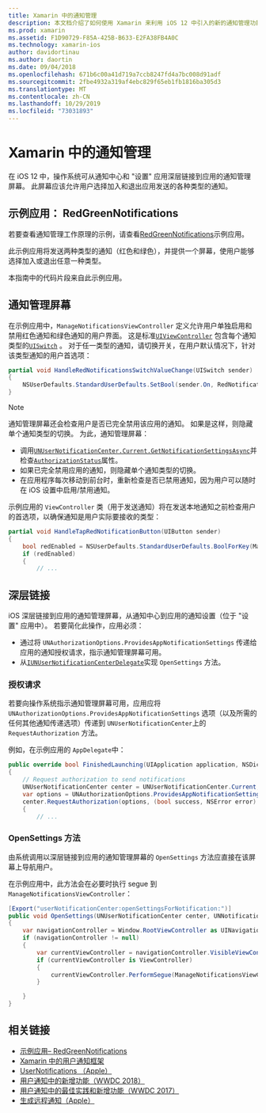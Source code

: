 ```yaml
---
title: Xamarin 中的通知管理
description: 本文档介绍了如何使用 Xamarin 来利用 iOS 12 中引入的新的通知管理功能。
ms.prod: xamarin
ms.assetid: F1D90729-F85A-425B-B633-E2FA38FB4A0C
ms.technology: xamarin-ios
author: davidortinau
ms.author: daortin
ms.date: 09/04/2018
ms.openlocfilehash: 671b6c00a41d719a7ccb8247fd4a7bc008d91adf
ms.sourcegitcommit: 2fbe4932a319af4ebc829f65eb1fb1816ba305d3
ms.translationtype: MT
ms.contentlocale: zh-CN
ms.lasthandoff: 10/29/2019
ms.locfileid: "73031893"
---
```

# <a name="notification-management-in-xamarinios"></a>Xamarin 中的通知管理

在 iOS 12 中，操作系统可从通知中心和 "设置" 应用深层链接到应用的通知管理屏幕。 此屏幕应该允许用户选择加入和退出应用发送的各种类型的通知。

## <a name="sample-app-redgreennotifications"></a>示例应用： RedGreenNotifications

若要查看通知管理工作原理的示例，请查看[RedGreenNotifications](https://docs.microsoft.com/samples/xamarin/ios-samples/ios12-redgreennotifications)示例应用。

此示例应用将发送两种类型的通知（红色和绿色），并提供一个屏幕，使用户能够选择加入或退出任意一种类型。

本指南中的代码片段来自此示例应用。

## <a name="notification-management-screen"></a>通知管理屏幕

在示例应用中，`ManageNotificationsViewController` 定义允许用户单独启用和禁用红色通知和绿色通知的用户界面。 这是标准[`UIViewController`](xref:UIKit.UIViewController)
包含每个通知类型的[`UISwitch`](xref:UIKit.UISwitch) 。 对于任一类型的通知，请切换开关，在用户默认情况下，针对该类型通知的用户首选项：

```csharp
partial void HandleRedNotificationsSwitchValueChange(UISwitch sender)
{
    NSUserDefaults.StandardUserDefaults.SetBool(sender.On, RedNotificationsEnabledKey);
}
```

> [!NOTE]
> 通知管理屏幕还会检查用户是否已完全禁用该应用的通知。 如果是这样，则隐藏单个通知类型的切换。 为此，通知管理屏幕：
>
> - 调用[`UNUserNotificationCenter.Current.GetNotificationSettingsAsync`](xref:UserNotifications.UNUserNotificationCenter.GetNotificationSettingsAsync)并检查[`AuthorizationStatus`](xref:UserNotifications.UNNotificationSettings.AuthorizationStatus)属性。
> - 如果已完全禁用应用的通知，则隐藏单个通知类型的切换。
> - 在应用程序每次移动到前台时，重新检查是否已禁用通知，因为用户可以随时在 iOS 设置中启用/禁用通知。

示例应用的 `ViewController` 类（用于发送通知）将在发送本地通知之前检查用户的首选项，以确保通知是用户实际要接收的类型：

```csharp
partial void HandleTapRedNotificationButton(UIButton sender)
{
    bool redEnabled = NSUserDefaults.StandardUserDefaults.BoolForKey(ManageNotificationsViewController.RedNotificationsEnabledKey);
    if (redEnabled)
    {
        // ...
```

## <a name="deep-link"></a>深层链接

iOS 深层链接到应用的通知管理屏幕，从通知中心到应用的通知设置（位于 "设置" 应用中）。 若要简化此操作，应用必须：

- 通过将 `UNAuthorizationOptions.ProvidesAppNotificationSettings` 传递给应用的通知授权请求，指示通知管理屏幕可用。
- 从[`IUNUserNotificationCenterDelegate`](xref:UserNotifications.IUNUserNotificationCenterDelegate)实现 `OpenSettings` 方法。

### <a name="authorization-request"></a>授权请求

若要向操作系统指示通知管理屏幕可用，应用应将 `UNAuthorizationOptions.ProvidesAppNotificationSettings` 选项（以及所需的任何其他通知传递选项）传递到 `UNUserNotificationCenter`上的 `RequestAuthorization` 方法。

例如，在示例应用的 `AppDelegate`中：

```csharp
public override bool FinishedLaunching(UIApplication application, NSDictionary launchOptions)
{
    // Request authorization to send notifications
    UNUserNotificationCenter center = UNUserNotificationCenter.Current;
    var options = UNAuthorizationOptions.ProvidesAppNotificationSettings | UNAuthorizationOptions.Alert | UNAuthorizationOptions.Sound | UNAuthorizationOptions.Provisional;
    center.RequestAuthorization(options, (bool success, NSError error) =>
    {
        // ...
```

### <a name="opensettings-method"></a>OpenSettings 方法

由系统调用以深层链接到应用的通知管理屏幕的 `OpenSettings` 方法应直接在该屏幕上导航用户。

在示例应用中，此方法会在必要时执行 segue 到 `ManageNotificationsViewController`：

```csharp
[Export("userNotificationCenter:openSettingsForNotification:")]
public void OpenSettings(UNUserNotificationCenter center, UNNotification notification)
{
    var navigationController = Window.RootViewController as UINavigationController;
    if (navigationController != null)
    {
        var currentViewController = navigationController.VisibleViewController;
        if (currentViewController is ViewController)
        {
            currentViewController.PerformSegue(ManageNotificationsViewController.ShowManageNotificationsSegue, this);
        }

    }
}
```

## <a name="related-links"></a>相关链接

- [示例应用– RedGreenNotifications](https://docs.microsoft.com/samples/xamarin/ios-samples/ios12-redgreennotifications)
- [Xamarin 中的用户通知框架](~/ios/platform/user-notifications/index.md)
- [UserNotifications （Apple）](https://developer.apple.com/documentation/usernotifications?language=objc)
- [用户通知中的新增功能（WWDC 2018）](https://developer.apple.com/videos/play/wwdc2018/710/)
- [用户通知中的最佳实践和新增功能（WWDC 2017）](https://developer.apple.com/videos/play/wwdc2017/708/)
- [生成远程通知（Apple）](https://developer.apple.com/documentation/usernotifications/setting_up_a_remote_notification_server/generating_a_remote_notification)
